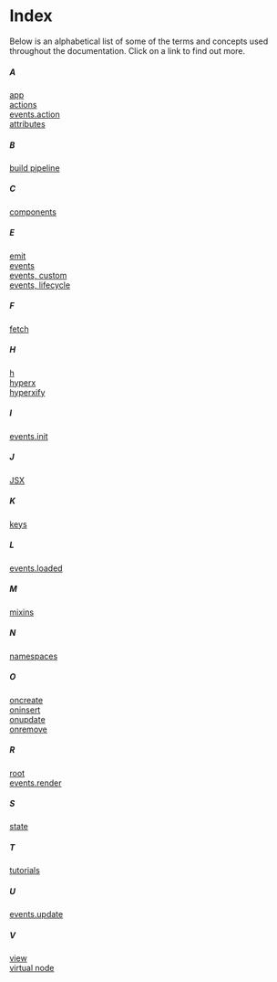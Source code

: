 # Index

Below is an alphabetical list of some of the terms and concepts used throughout the documentation. Click on a link to find out more.

##### A
[app](/docs/api.md#app)<br>
[actions](/docs/actions.md)<br>
[events.action](/docs/api.md#action)<br>
[attributes](/docs/virtual-nodes.md#data-attributes)<br>

##### B
[build pipeline](/docs/getting-started.md#build-pipeline)<br>

##### C
[components](/docs/components.md)<br>

##### E
[emit](/docs/api.md#emit)<br>
[events](/docs/events.md)<br>
[events, custom](/docs/events.md#custom-events)<br>
[events, lifecycle](/docs/lifecycle-events.md)<br>

##### F
[fetch](https://developer.mozilla.org/en-US/docs/Web/API/Fetch_API)<br>

##### H
[h](/docs/api.md#h)<br>
[hyperx](/docs/hyperx.md)<br>
[hyperxify](https://github.com/substack/hyperxify)<br>

##### I
[events.init](/docs/api.md#init)<br>

##### J
[JSX](/docs/jsx.md)<br>

##### K
[keys](/docs/keys.md)<br>

##### L
[events.loaded](/docs/api.md#loaded)<br>

##### M
[mixins](/docs/mixins.md)<br>

##### N
[namespaces](/docs/actions.md#namespaces)<br>

##### O
[oncreate](/docs/lifecycle-events.md#oncreate)<br>
[oninsert](/docs/lifecycle-events.md#onisert)<br>
[onupdate](/docs/lifecycle-events.md#onupdate)<br>
[onremove](/docs/lifecycle-events.md#onremove)<br>

##### R
[root](/docs/api.md#root)<br>
[events.render](/docs/api.md#render)<br>

##### S
[state](/docs/state.md)<br>

##### T
[tutorials](/docs/tutorials.md)<br>

##### U
[events.update](/docs/api.md#update)<br>

##### V
[view](/docs/view.md)<br>
[virtual node](/docs/virtual-nodes.md)<br>
